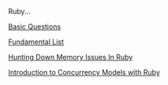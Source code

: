 Ruby...

[Basic Questions](https://gist.github.com/ryansobol/5252653)

[Fundamental List](https://github.com/nick-brown/ruby-interview-questions)

[Hunting Down Memory Issues In Ruby](https://www.toptal.com/ruby/hunting-ruby-memory-issues)

[Introduction to Concurrency Models with Ruby](https://engineering.universe.com/introduction-to-concurrency-models-with-ruby-part-i-550d0dbb970)

